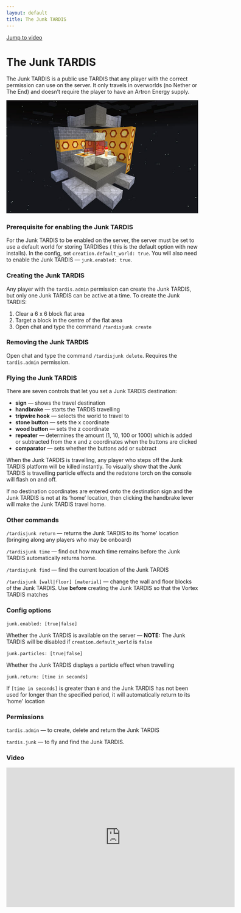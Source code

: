 ```yaml
---
layout: default
title: The Junk TARDIS
---
```


[Jump to video](#video)

# The Junk TARDIS

The Junk TARDIS is a public use TARDIS that any player with the correct permission can use on the server. It only
travels in overworlds (no Nether or The End) and doesn’t require the player to have an Artron Energy supply.

![Junk TARDIS](/images/docs/junk.jpg)

### Prerequisite for enabling the Junk TARDIS

For the Junk TARDIS to be enabled on the server, the server must be set to use a default world for storing TARDISes (
this is the default option with new installs). In the config, set `creation.default_world: true`. You will also need to
enable the Junk TARDIS — `junk.enabled: true`.

### Creating the Junk TARDIS

Any player with the `tardis.admin` permission can create the Junk TARDIS, but only one Junk TARDIS can be active at a
time. To create the Junk TARDIS:

1. Clear a 6 x 6 block flat area
2. Target a block in the centre of the flat area
3. Open chat and type the command `/tardisjunk create`

### Removing the Junk TARDIS

Open chat and type the command `/tardisjunk delete`. Requires the `tardis.admin` permission.

### Flying the Junk TARDIS

There are seven controls that let you set a Junk TARDIS destination:

- **sign** — shows the travel destination
- **handbrake** — starts the TARDIS travelling
- **tripwire hook** — selects the world to travel to
- **stone button** — sets the x coordinate
- **wood button** — sets the z coordinate
- **repeater** — determines the amount (1, 10, 100 or 1000) which is added or subtracted from the x and z coordinates
  when the buttons are clicked
- **comparator** — sets whether the buttons add or subtract

When the Junk TARDIS is travelling, any player who steps off the Junk TARDIS platform will be killed instantly. To
visually show that the Junk TARDIS is travelling particle effects and the redstone torch on the console will flash on
and off.

If no destination coordinates are entered onto the destination sign and the Junk TARDIS is not at its ‘home’ location,
then clicking the handbrake lever will make the Junk TARDIS travel home.

### Other commands

`/tardisjunk return` — returns the Junk TARDIS to its ‘home’ location (bringing along any players who may be onboard)

`/tardisjunk time` — find out how much time remains before the Junk TARDIS automatically returns home.

`/tardisjunk find` — find the current location of the Junk TARDIS

`/tardisjunk [wall|floor] [material]` — change the wall and floor blocks of the Junk TARDIS. Use **before** creating the
Junk TARDIS so that the Vortex TARDIS matches

### Config options

    junk.enabled: [true|false]

Whether the Junk TARDIS is available on the server — **NOTE:** The Junk TARDIS will be disabled
if `creation.default_world` is `false`

    junk.particles: [true|false]

Whether the Junk TARDIS displays a particle effect when travelling

    junk.return: [time in seconds]

If `[time in seconds]` is greater than `0` and the Junk TARDIS has not been used for longer than the specified period,
it will automatically return to its ‘home’ location

### Permissions

`tardis.admin` — to create, delete and return the Junk TARDIS

`tardis.junk` — to fly and find the Junk TARDIS.

### Video

<iframe src="https://player.vimeo.com/video/139185257" width="600" height="366" frameborder="0" webkitallowfullscreen mozallowfullscreen allowfullscreen></iframe>

